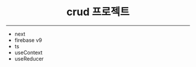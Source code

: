 <h1 align="center">crud 프로젝트</h1>
<hr/>

<ul>
  <li>next</li>
  <li>firebase v9</li>
  <li>ts</li>
  <li>useContext</li>
  <li>useReducer</li>
</ul>
